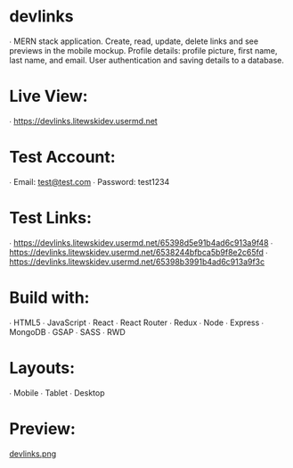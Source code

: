# devlinks
∙ MERN stack application. Create, read, update, delete links and see previews in the mobile mockup.
Profile details: profile picture, first name, last name, and email.
User authentication and saving details to a database.

# Live View:
∙ https://devlinks.litewskidev.usermd.net

# Test Account:
∙ Email: test@test.com
∙ Password: test1234

# Test Links:
∙ https://devlinks.litewskidev.usermd.net/65398d5e91b4ad6c913a9f48
∙ https://devlinks.litewskidev.usermd.net/6538244bfbca5b9f8e2c65fd
∙ https://devlinks.litewskidev.usermd.net/65398b3991b4ad6c913a9f3c

# Build with:
∙ HTML5
∙ JavaScript
∙ React
∙ React Router
∙ Redux
∙ Node
∙ Express
∙ MongoDB
∙ GSAP
∙ SASS
∙ RWD

# Layouts:
∙ Mobile
∙ Tablet
∙ Desktop

# Preview:
[devlinks.png](https://postimg.cc/sMj2wtN4)
